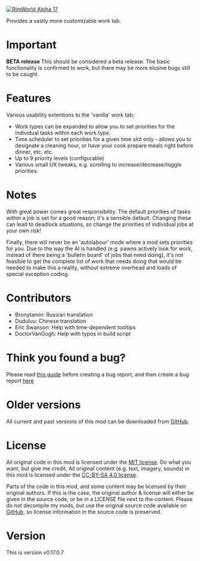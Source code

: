 [![RimWorld Alpha 17](https://img.shields.io/badge/RimWorld-Alpha%2017-brightgreen.svg)](http://rimworldgame.com/)

Provides a vastly more customizable work tab. 

# Important
**BETA release**
This should be considered a beta release. The basic functionality is confirmed to work, but there may be more elusive bugs still to be caught.

# Features
Various usability extentions to the 'vanilla' work tab; 
 - Work types can be expanded to allow you to set priorities for the individual tasks within each work type. 
 - Time scheduler to set priorities for a given time slot only - allows you to designate a cleaning hour, or have your cook prepare meals right before dinner, etc. etc. 
 - Up to 9 priority levels (configurable)
 - Various small UX tweaks, e.g. scrolling to increase/decrease/toggle priorities.

# Notes
With great power comes great responsibility. The default priorities of tasks within a job is set for a good reason; it's a sensible default. Changing these can lead to deadlock situations, so change the priorities of individual jobs at your own risk! 

Finally, there will never be an 'autolabour' mode where a mod sets priorities for you. Due to the way the AI is handled (e.g. pawns actively look for work, instead of there being a 'bulletin board' of jobs that need doing), it's not feasible to get the complete list of work that needs doing that would be needed to make this a reality, without extreme overhead and loads of special exception coding.

# Contributors
 - Bronytamin:	Russian translation
 - Duduluu:	Chinese translation
 - Eric Swanson:	Help with time-dependent tooltips
 - DoctorVanGogh:	Help with typos in build script

# Think you found a bug? 
Please read [this guide](http://steamcommunity.com/sharedfiles/filedetails/?id=725234314) before creating a bug report,
 and then create a bug report [here](https://github.com/FluffierThanThou/WorkTab/issues)

# Older versions
All current and past versions of this mod can be downloaded from [GitHub](https://github.com/FluffierThanThou/WorkTab/releases).

# License
All original code in this mod is licensed under the [MIT license](https://opensource.org/licenses/MIT). Do what you want, but give me credit. 
All original content (e.g. text, imagery, sounds) in this mod is licensed under the [CC-BY-SA 4.0 license](http://creativecommons.org/licenses/by-sa/4.0/).

Parts of the code in this mod, and some content may be licensed by their original authors. If this is the case, the original author & license will either be given in the source code, or be in a LICENSE file next to the content. Please do not decompile my mods, but use the original source code available on [GitHub](https://github.com/FluffierThanThou/WorkTab/), so license information in the source code is preserved.

# Version
This is version v0.17.0.7